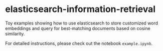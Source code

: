 # elasticsearch-information-retrieval
Toy examples showing how to use elasticsearch to store customized word embeddings and query for best-matching documents based on cosine similarity.

For detailed instructions, please check out the notebook `example.ipynb`.
